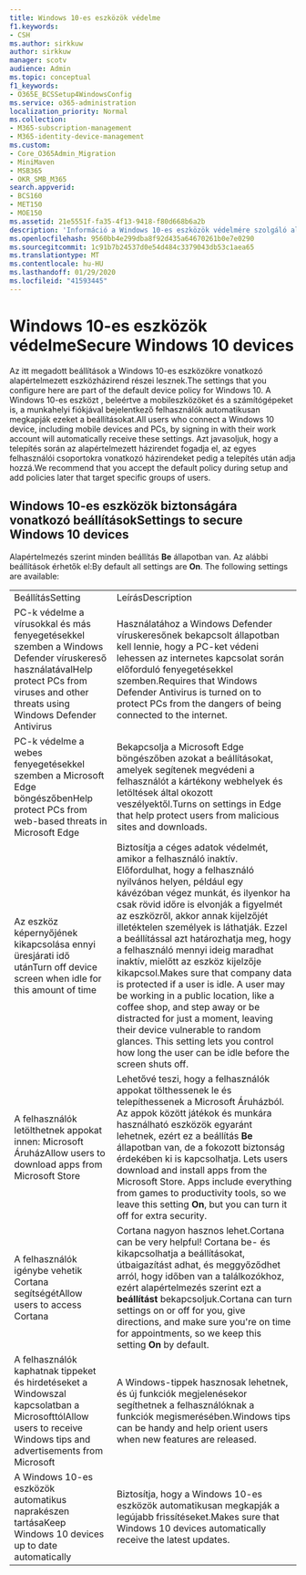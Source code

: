 ```yaml
---
title: Windows 10-es eszközök védelme
f1.keywords:
- CSH
ms.author: sirkkuw
author: sirkkuw
manager: scotv
audience: Admin
ms.topic: conceptual
f1_keywords:
- O365E_BCSSetup4WindowsConfig
ms.service: o365-administration
localization_priority: Normal
ms.collection:
- M365-subscription-management
- M365-identity-device-management
ms.custom:
- Core_O365Admin_Migration
- MiniMaven
- MSB365
- OKR_SMB_M365
search.appverid:
- BCS160
- MET150
- MOE150
ms.assetid: 21e5551f-fa35-4f13-9418-f80d668b6a2b
description: 'Információ a Windows 10-es eszközök védelmére szolgáló alapértelmezett és egyéb beállításokról. '
ms.openlocfilehash: 9560bb4e299dba8f92d435a64670261b0e7e0290
ms.sourcegitcommit: 1c91b7b24537d0e54d484c3379043db53c1aea65
ms.translationtype: MT
ms.contentlocale: hu-HU
ms.lasthandoff: 01/29/2020
ms.locfileid: "41593445"
---
```

# <a name="secure-windows-10-devices"></a><span data-ttu-id="82bc5-103">Windows 10-es eszközök védelme</span><span class="sxs-lookup"><span data-stu-id="82bc5-103">Secure Windows 10 devices</span></span>

<span data-ttu-id="82bc5-104">Az itt megadott beállítások a Windows 10-es eszközökre vonatkozó alapértelmezett eszközházirend részei lesznek.</span><span class="sxs-lookup"><span data-stu-id="82bc5-104">The settings that you configure here are part of the default device policy for Windows 10.</span></span> <span data-ttu-id="82bc5-105">A Windows 10-es eszközt , beleértve a mobileszközöket és a számítógépeket is, a munkahelyi fiókjával bejelentkező felhasználók automatikusan megkapják ezeket a beállításokat.</span><span class="sxs-lookup"><span data-stu-id="82bc5-105">All users who connect a Windows 10 device, including mobile devices and PCs, by signing in with their work account will automatically receive these settings.</span></span> <span data-ttu-id="82bc5-106">Azt javasoljuk, hogy a telepítés során az alapértelmezett házirendet fogadja el, az egyes felhasználói csoportokra vonatkozó házirendeket pedig a telepítés után adja hozzá.</span><span class="sxs-lookup"><span data-stu-id="82bc5-106">We recommend that you accept the default policy during setup and add policies later that target specific groups of users.</span></span>
  
## <a name="settings-to-secure-windows-10-devices"></a><span data-ttu-id="82bc5-107">Windows 10-es eszközök biztonságára vonatkozó beállítások</span><span class="sxs-lookup"><span data-stu-id="82bc5-107">Settings to secure Windows 10 devices</span></span>

<span data-ttu-id="82bc5-p102">Alapértelmezés szerint minden beállítás **Be** állapotban van. Az alábbi beállítások érhetők el:</span><span class="sxs-lookup"><span data-stu-id="82bc5-p102">By default all settings are **On**. The following settings are available:</span></span>
  
|||
|:-----|:-----|
|<span data-ttu-id="82bc5-110">Beállítás</span><span class="sxs-lookup"><span data-stu-id="82bc5-110">Setting</span></span>  <br/> |<span data-ttu-id="82bc5-111">Leírás</span><span class="sxs-lookup"><span data-stu-id="82bc5-111">Description</span></span>  <br/> |
|<span data-ttu-id="82bc5-112">PC-k védelme a vírusokkal és más fenyegetésekkel szemben a Windows Defender víruskereső használatával</span><span class="sxs-lookup"><span data-stu-id="82bc5-112">Help protect PCs from viruses and other threats using Windows Defender Antivirus</span></span>  <br/> |<span data-ttu-id="82bc5-113">Használatához a Windows Defender víruskeresőnek bekapcsolt állapotban kell lennie, hogy a PC-ket védeni lehessen az internetes kapcsolat során előforduló fenyegetésekkel szemben.</span><span class="sxs-lookup"><span data-stu-id="82bc5-113">Requires that Windows Defender Antivirus is turned on to protect PCs from the dangers of being connected to the internet.</span></span>  <br/> |
|<span data-ttu-id="82bc5-114">PC-k védelme a webes fenyegetésekkel szemben a Microsoft Edge böngészőben</span><span class="sxs-lookup"><span data-stu-id="82bc5-114">Help protect PCs from web-based threats in Microsoft Edge</span></span>  <br/> |<span data-ttu-id="82bc5-115">Bekapcsolja a Microsoft Edge böngészőben azokat a beállításokat, amelyek segítenek megvédeni a felhasználót a kártékony webhelyek és letöltések által okozott veszélyektől.</span><span class="sxs-lookup"><span data-stu-id="82bc5-115">Turns on settings in Edge that help protect users from malicious sites and downloads.</span></span>  <br/> |
|<span data-ttu-id="82bc5-116">Az eszköz képernyőjének kikapcsolása ennyi üresjárati idő után</span><span class="sxs-lookup"><span data-stu-id="82bc5-116">Turn off device screen when idle for this amount of time</span></span>  <br/> |<span data-ttu-id="82bc5-p103">Biztosítja a céges adatok védelmét, amikor a felhasználó inaktív. Előfordulhat, hogy a felhasználó nyilvános helyen, például egy kávézóban végez munkát, és ilyenkor ha csak rövid időre is elvonják a figyelmét az eszközről, akkor annak kijelzőjét illetéktelen személyek is láthatják. Ezzel a beállítással azt határozhatja meg, hogy a felhasználó mennyi ideig maradhat inaktív, mielőtt az eszköz kijelzője kikapcsol.</span><span class="sxs-lookup"><span data-stu-id="82bc5-p103">Makes sure that company data is protected if a user is idle. A user may be working in a public location, like a coffee shop, and step away or be distracted for just a moment, leaving their device vulnerable to random glances. This setting lets you control how long the user can be idle before the screen shuts off.</span></span>  <br/> |
|<span data-ttu-id="82bc5-120">A felhasználók letölthetnek appokat innen: Microsoft Áruház</span><span class="sxs-lookup"><span data-stu-id="82bc5-120">Allow users to download apps from Microsoft Store</span></span>  <br/> |<span data-ttu-id="82bc5-p104">Lehetővé teszi, hogy a felhasználók appokat tölthessenek le és telepíthessenek a Microsoft Áruházból. Az appok között játékok és munkára használható eszközök egyaránt lehetnek, ezért ez a beállítás **Be** állapotban van, de a fokozott biztonság érdekében ki is kapcsolhatja.  </span><span class="sxs-lookup"><span data-stu-id="82bc5-p104">Lets users download and install apps from the Microsoft Store. Apps include everything from games to productivity tools, so we leave this setting **On**, but you can turn it off for extra security.  </span></span><br/> |
|<span data-ttu-id="82bc5-123">A felhasználók igénybe vehetik Cortana segítségét</span><span class="sxs-lookup"><span data-stu-id="82bc5-123">Allow users to access Cortana</span></span>  <br/> |<span data-ttu-id="82bc5-124">Cortana nagyon hasznos lehet.</span><span class="sxs-lookup"><span data-stu-id="82bc5-124">Cortana can be very helpful!</span></span> <span data-ttu-id="82bc5-125">Cortana be- és kikapcsolhatja a beállításokat, útbaigazítást adhat, és meggyőződhet arról, hogy időben van a találkozókhoz, ezért alapértelmezés szerint ezt a **beállítást** bekapcsoljuk.</span><span class="sxs-lookup"><span data-stu-id="82bc5-125">Cortana can turn settings on or off for you, give directions, and make sure you're on time for appointments, so we keep this setting **On** by default.</span></span>  <br/> |
|<span data-ttu-id="82bc5-126">A felhasználók kaphatnak tippeket és hirdetéseket a Windowszal kapcsolatban a Microsofttól</span><span class="sxs-lookup"><span data-stu-id="82bc5-126">Allow users to receive Windows tips and advertisements from Microsoft</span></span>  <br/> |<span data-ttu-id="82bc5-127">A Windows-tippek hasznosak lehetnek, és új funkciók megjelenésekor segíthetnek a felhasználóknak a funkciók megismerésében.</span><span class="sxs-lookup"><span data-stu-id="82bc5-127">Windows tips can be handy and help orient users when new features are released.</span></span>  <br/> |
|<span data-ttu-id="82bc5-128">A Windows 10-es eszközök automatikus naprakészen tartása</span><span class="sxs-lookup"><span data-stu-id="82bc5-128">Keep Windows 10 devices up to date automatically</span></span>  <br/> |<span data-ttu-id="82bc5-129">Biztosítja, hogy a Windows 10-es eszközök automatikusan megkapják a legújabb frissítéseket.</span><span class="sxs-lookup"><span data-stu-id="82bc5-129">Makes sure that Windows 10 devices automatically receive the latest updates.</span></span>  <br/> |
   

